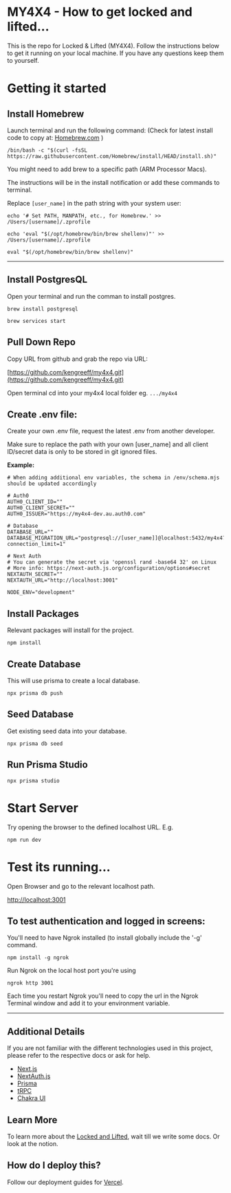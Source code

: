 # MY4X4 - How to get locked and lifted...

This is the repo for Locked & Lifted (MY4X4). Follow the instructions below to get it running on your local machine. If you have any questions keep them to yourself.

# Getting it started

## Install Homebrew
Launch terminal and run the following command: (Check for latest install code to copy at: [Homebrew.com](https://brew.sh/) )

```
/bin/bash -c "$(curl -fsSL https://raw.githubusercontent.com/Homebrew/install/HEAD/install.sh)"
```


You might need to add brew to a specific path (ARM Processor Macs).

The instructions will be in the install notification or add these commands to terminal.


Replace `[user_name]` in the path string with your system user:

```
echo '# Set PATH, MANPATH, etc., for Homebrew.' >> /Users/[username]/.zprofile

echo 'eval "$(/opt/homebrew/bin/brew shellenv)"' >> /Users/[username]/.zprofile

eval "$(/opt/homebrew/bin/brew shellenv)"
```
---
## Install PostgresQL
Open your terminal and run the comman to install postgres.

```
brew install postgresql

brew services start
```

## Pull Down Repo
Copy URL from github and grab the repo via URL:

[https://github.com/kengreeff/my4x4.git](https://github.com/kengreeff/my4x4.git)

Open terminal cd into your my4x4 local folder eg. ```.../my4x4```

## Create .env file:
Create your own .env file, request the latest .env from another developer.

Make sure to replace the path with your own [user_name] and all client ID/secret data is only to be stored in git ignored files.

**Example:**

```
# When adding additional env variables, the schema in /env/schema.mjs should be updated accordingly

# Auth0
AUTH0_CLIENT_ID=""
AUTH0_CLIENT_SECRET=""
AUTH0_ISSUER="https://my4x4-dev.au.auth0.com"

# Database
DATABASE_URL=""
DATABASE_MIGRATION_URL="postgresql://[user_name]]@localhost:5432/my4x4?connection_limit=1"

# Next Auth
# You can generate the secret via 'openssl rand -base64 32' on Linux
# More info: https://next-auth.js.org/configuration/options#secret
NEXTAUTH_SECRET=""
NEXTAUTH_URL="http://localhost:3001"

NODE_ENV="development"
```

## Install Packages
Relevant packages will install for the project.
```
npm install
```

## Create Database
This will use prisma to create a local database.
```
npx prisma db push
```
## Seed Database
Get existing seed data into your database.
```
npx prisma db seed
```
## Run Prisma Studio
```
npx prisma studio
```

# Start Server
Try opening the browser to the defined localhost URL. E.g.
```
npm run dev
```

# Test its running...
Open Browser and go to the relevant localhost path.

[http://localhost:3001](http://localhost:3001)

## To test authentication and logged in screens:
You'll need to have Ngrok installed (to install globally include the '-g' command.
```
npm install -g ngrok
```

Run Ngrok on the local host port you're using
```
ngrok http 3001
```

Each time you restart Ngrok you'll need to copy the url in the Ngrok Terminal window and add it to your environment variable.

---

## Additional Details

If you are not familiar with the different technologies used in this project, please refer to the respective docs or ask for help.

- [Next.js](https://nextjs.org)
- [NextAuth.js](https://next-auth.js.org)
- [Prisma](https://prisma.io)
- [tRPC](https://trpc.io)
- [Chakra UI](https://chakra-ui.com/)
## Learn More

To learn more about the [Locked and Lifted](https://my4x4.info), wait till we write some docs. Or look at the notion.

## How do I deploy this?

Follow our deployment guides for [Vercel]().
